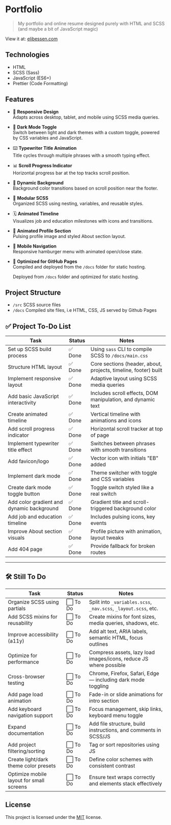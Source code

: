 # Portfolio
> My portfolio and online resume designed purely with HTML and SCSS (and maybe a bit of JavaScript magic)

View it at: [elibessen.com](https://elibessen.com/)

## Technologies
- HTML
- SCSS (Sass)
- JavaScript (ES6+)
- Prettier (Code Formatting)

## Features

- 📱 **Responsive Design**  
  Adapts across desktop, tablet, and mobile using SCSS media queries.

- 🌙 **Dark Mode Toggle**  
  Switch between light and dark themes with a custom toggle, powered by CSS variables and JavaScript.

- ⌨️ **Typewriter Title Animation**  
  Title cycles through multiple phrases with a smooth typing effect.

- 📊 **Scroll Progress Indicator**  
  Horizontal progress bar at the top tracks scroll position.

- 🎨 **Dynamic Background**  
  Background color transitions based on scroll position near the footer.

- 🧱 **Modular SCSS**  
  Organized SCSS using nesting, variables, and reusable styles.

- 🗓️ **Animated Timeline**  
  Visualizes job and education milestones with icons and transitions.

- 👤 **Animated Profile Section**  
  Pulsing profile image and styled About section layout.

- 🍔 **Mobile Navigation**  
  Responsive hamburger menu with animated open/close state.

- 🚀 **Optimized for GitHub Pages**  
  Compiled and deployed from the `/docs` folder for static hosting.

  Deployed from `/docs` folder and optimized for static hosting.


## Project Structure
- `/src` SCSS source files
- `/docs` Compiled site files, i.e HTML, CSS, JS served by Github Pages


## ✅ Project To-Do List

| Task                                  | Status   | Notes                                                             |
|---------------------------------------|----------|-------------------------------------------------------------------|
| Set up SCSS build process             | ✅ Done   | Using `sass` CLI to compile SCSS to `/docs/main.css`             |
| Structure HTML layout                 | ✅ Done   | Core sections (header, about, projects, timeline, footer) built  |
| Implement responsive layout           | ✅ Done   | Adaptive layout using SCSS media queries                         |
| Add basic JavaScript interactivity    | ✅ Done   | Includes scroll effects, DOM manipulation, and dynamic text       |
| Create animated timeline              | ✅ Done   | Vertical timeline with animations and icons                       |
| Add scroll progress indicator         | ✅ Done   | Horizontal scroll tracker at top of page                         |
| Implement typewriter title effect     | ✅ Done   | Switches between phrases with smooth transitions                  |
| Add favicon/logo                      | ✅ Done   | Vector icon with initials "EB" added                             |
| Implement dark mode                   | ✅ Done   | Theme switcher with toggle and CSS variables                     |
| Create dark mode toggle button        | ✅ Done   | Toggle switch styled like a real switch                          |
| Add color gradient and dynamic background | ✅ Done | Gradient title and scroll-triggered background color             |
| Add job and education timeline        | ✅ Done   | Includes pulsing icons, key events                               |
| Improve About section visuals         | ✅ Done   | Profile picture with animation, layout tweaks                    |
| Add 404 page                          | ✅ Done  | Provide fallback for broken routes                                |

---

## 🛠️ Still To Do

| Task                                      | Status   | Notes                                                             |
|-------------------------------------------|----------|-------------------------------------------------------------------|
| Organize SCSS using partials              | ⬜ To Do  | Split into `_variables.scss`, `_nav.scss`, `_layout.scss`, etc.   |
| Add SCSS mixins for reusability           | ⬜ To Do  | Create mixins for font sizes, media queries, shadows, etc.        |
| Improve accessibility (a11y)              | ⬜ To Do  | Add alt text, ARIA labels, semantic HTML, focus outlines          |
| Optimize for performance                  | ⬜ To Do  | Compress assets, lazy load images/icons, reduce JS where possible |
| Cross-browser testing                     | ⬜ To Do  | Chrome, Firefox, Safari, Edge — including dark mode toggling      |
| Add page load animation                   | ⬜ To Do  | Fade-in or slide animations for intro section                     |
| Add keyboard navigation support           | ⬜ To Do  | Focus management, skip links, keyboard menu toggle                |
| Expand documentation                      | ⬜ To Do  | Add file structure, build instructions, and comments in SCSS/JS   |
| Add project filtering/sorting             | ⬜ To Do  | Tag or sort repositories using JS                                 |
| Create light/dark theme color presets     | ⬜ To Do  | Define color schemes with consistent contrast                     |
| Optimize mobile layout for small screens  | ⬜ To Do  | Ensure text wraps correctly and elements stack effectively        |


## License
This project is licensed under the [MIT](https://github.com/elibessen/elibessen.github.io/blob/main/LICENSE) license.